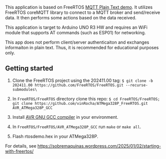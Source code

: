This application is based on FreeRTOS [MQTT Plain Text demo](https://freertos.org/Documentation/03-Libraries/03-FreeRTOS-core/02-coreMQTT/02-Demos/01-coreMQTT-demo). It utilizes FreeRTOS coreMQTT library to connect to a MQTT broker and send/receive data. It then performs some actions based on the data received.

This application is target to Arduino UNO R3 HW and requires an WiFi module that supports AT commands (such as ESP01) for networking.

This app does not perform client/server authenticaiton and exchanges informaiton in plain text. Thus, it is recommended for educational purposes only.

## Getting started

1. Clone the FreeRTOS project using the 202411.00 tag:
        `$ git clone -b 202411.00 https://github.com/FreeRTOS/FreeRTOS.git --recurse-submodules\`

2. In `FreeRTOS/FreeRTOS` directory clone this repo:
        `$ cd FreeRTOS/FreeRTOS; git clone https://github.com/vinRocha/ATMega328P_FreeRTOS.git AVR_ATMega328P_GCC`

3. Install [AVR GNU GCC compiler](https://www.microchip.com/en-us/tools-resources/develop/microchip-studio/gcc-compilers) in your environment.

4.  In `FreeRTOS/FreeRTOS/AVR_ATMega328P_GCC` run `make` or `make all`.

5. Flash rtosdemo.hex in your ATMega328P.

For details, see https://sobremaquinas.wordpress.com/2025/01/02/starting-with-freertos/
